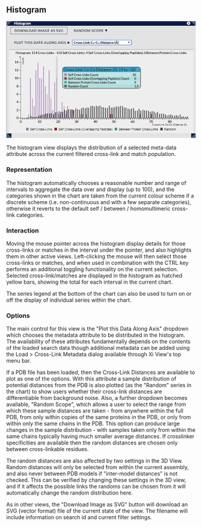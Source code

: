 ## Histogram ##

![Histogram](../../img/histogram.png)

The histogram view displays the distribution of a selected meta-data attribute across the current filtered cross-link and match population. 

### Representation ###

The histogram automatically chooses a reasonable number and range of intervals to aggregate the data over and display (up to 100), and the categories shown in the chart are taken from the current colour scheme if a discrete scheme (i.e. non-continuous and with a few separate categories), otherwise it reverts to the default self / between / homomultimeric cross-link categories.

### Interaction ###

Moving the mouse pointer across the histogram display details for those cross-links or matches in the interval under the pointer, and also highlights them in other active views. Left-clicking the mouse will then select those cross-links or matches, and when used in combination with the CTRL key performs an additional toggling functionality on the current selection. Selected cross-link/matches are displayed in the histogram as hatched yellow bars, showing the total for each interval in the current chart.

The series legend at the bottom of the chart can also be used to turn on or off the display of individual series within the chart.

### Options ###

The main control for this view is the "Plot this Data Along Axis" dropdown which chooses the metadata attribute to be distributed in the histogram. The availability of these attributes fundamentally depends on the contents of the loaded search data though additional metadata can be added using the Load > Cross-Link Metadata dialog available through Xi View's top menu bar.

If a PDB file has been loaded, then the Cross-Link Distances are available to plot as one of the options. With this attribute a sample distribution of potential distances from the PDB is also plotted (as the "Random" series in the chart) to show users whether their cross-link distances are differentiable from background noise. Also, a further dropdown becomes available, "Random Scope", which allows a user to select the range from which these sample distances are taken - from anywhere within the full PDB, from only within copies of the same proteins in the PDB, or only from within only the same chains in the PDB. This option can produce large changes in the sample distribution - with samples taken only from within the same chains typically having much smaller average distances. If crosslinker specificities are available then the random distances are chosen only between cross-linkable residues.

The random distances are also affected by two settings in the 3D View. Random distances will only be selected from within the current assembly, and also never between PDB models if "inter-model distances" is not checked. This can be verified by changing these settings in the 3D view, and if it affects the possible links the randoms can be chosen from it will automatically change the random distribution here.

As in other views, the "Download Image as SVG" button will download an SVG (vector format) file of the current state of the view. The filename will include information on search id and current filter settings.




